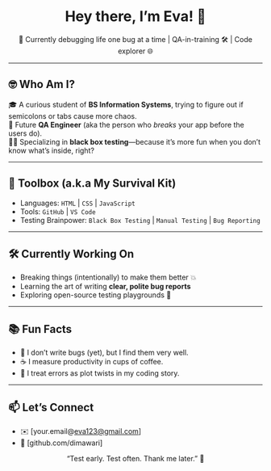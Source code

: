 

<h1 align="center">Hey there, I’m Eva! 👋</h1>
<p align="center">📍 Currently debugging life one bug at a time | QA-in-training 🛠️ | Code explorer 🌐</p>

---

## 🤓 Who Am I?

🎓 A curious student of **BS Information Systems**, trying to figure out if semicolons or tabs cause more chaos.  
🧪 Future **QA Engineer** (aka the person who *breaks* your app before the users do).  
🕵️‍♀️ Specializing in **black box testing**—because it’s more fun when you don’t know what’s inside, right?

---

## 🧰 Toolbox (a.k.a My Survival Kit)

- Languages: `HTML` | `CSS` | `JavaScript`  
- Tools: `GitHub` | `VS Code`   
- Testing Brainpower: `Black Box Testing` | `Manual Testing` | `Bug Reporting`

---

## 🛠️ Currently Working On

- Breaking things (intentionally) to make them better 💥  
- Learning the art of writing **clear, polite bug reports**  
- Exploring open-source testing playgrounds 🧩

---

## 📚 Fun Facts

- 🐛 I don’t write bugs (yet), but I find them very well.
- ☕ I measure productivity in cups of coffee.
- 🧠 I treat errors as plot twists in my coding story.

---

## 📫 Let’s Connect

- ✉️ [your.email@eva123@gmail.com]  
- 🐙 [github.com/dimawari]


<p align="center">“Test early. Test often. Thank me later.” 🚀</p>
